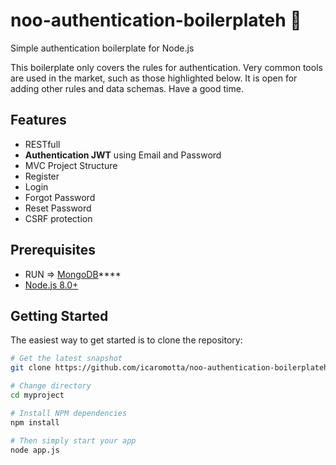 noo-authentication-boilerplateh 🤝
=======================

Simple authentication boilerplate for Node.js

This boilerplate only covers the rules for authentication. Very common tools are used in the market, such as those highlighted below.
It is open for adding other rules and data schemas.
Have a good time.

Features
--------
- RESTfull 
- **Authentication JWT** using Email and Password
- MVC Project Structure
 - Register
 - Login   
 - Forgot Password
 - Reset Password
- CSRF protection

Prerequisites
-------------

- RUN => [MongoDB](https://www.mongodb.com/download-center/community)****
- [Node.js 8.0+](http://nodejs.org)

Getting Started
---------------

The easiest way to get started is to clone the repository:

```bash
# Get the latest snapshot
git clone https://github.com/icaromotta/noo-authentication-boilerplateh.git myproject

# Change directory
cd myproject

# Install NPM dependencies
npm install

# Then simply start your app
node app.js
```